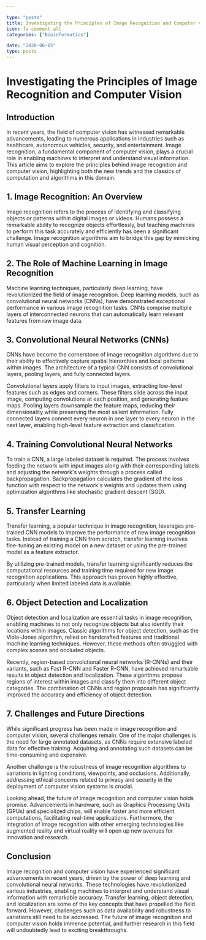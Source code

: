 ```yaml
---

type: "posts"
title: Investigating the Principles of Image Recognition and Computer Vision
icon: fa-comment-alt
categories: ["Bioinformatics"]

date: "2020-06-05"
type: posts
---
```





# Investigating the Principles of Image Recognition and Computer Vision

## Introduction

In recent years, the field of computer vision has witnessed remarkable advancements, leading to numerous applications in industries such as healthcare, autonomous vehicles, security, and entertainment. Image recognition, a fundamental component of computer vision, plays a crucial role in enabling machines to interpret and understand visual information. This article aims to explore the principles behind image recognition and computer vision, highlighting both the new trends and the classics of computation and algorithms in this domain.

## 1. Image Recognition: An Overview

Image recognition refers to the process of identifying and classifying objects or patterns within digital images or videos. Humans possess a remarkable ability to recognize objects effortlessly, but teaching machines to perform this task accurately and efficiently has been a significant challenge. Image recognition algorithms aim to bridge this gap by mimicking human visual perception and cognition.

## 2. The Role of Machine Learning in Image Recognition

Machine learning techniques, particularly deep learning, have revolutionized the field of image recognition. Deep learning models, such as convolutional neural networks (CNNs), have demonstrated exceptional performance in various image recognition tasks. CNNs comprise multiple layers of interconnected neurons that can automatically learn relevant features from raw image data.

## 3. Convolutional Neural Networks (CNNs)

CNNs have become the cornerstone of image recognition algorithms due to their ability to effectively capture spatial hierarchies and local patterns within images. The architecture of a typical CNN consists of convolutional layers, pooling layers, and fully connected layers.

Convolutional layers apply filters to input images, extracting low-level features such as edges and corners. These filters slide across the input image, computing convolutions at each position, and generating feature maps. Pooling layers downsample the feature maps, reducing their dimensionality while preserving the most salient information. Fully connected layers connect every neuron in one layer to every neuron in the next layer, enabling high-level feature extraction and classification.

## 4. Training Convolutional Neural Networks

To train a CNN, a large labeled dataset is required. The process involves feeding the network with input images along with their corresponding labels and adjusting the network's weights through a process called backpropagation. Backpropagation calculates the gradient of the loss function with respect to the network's weights and updates them using optimization algorithms like stochastic gradient descent (SGD).

## 5. Transfer Learning

Transfer learning, a popular technique in image recognition, leverages pre-trained CNN models to improve the performance of new image recognition tasks. Instead of training a CNN from scratch, transfer learning involves fine-tuning an existing model on a new dataset or using the pre-trained model as a feature extractor.

By utilizing pre-trained models, transfer learning significantly reduces the computational resources and training time required for new image recognition applications. This approach has proven highly effective, particularly when limited labeled data is available.

## 6. Object Detection and Localization

Object detection and localization are essential tasks in image recognition, enabling machines to not only recognize objects but also identify their locations within images. Classic algorithms for object detection, such as the Viola-Jones algorithm, relied on handcrafted features and traditional machine learning techniques. However, these methods often struggled with complex scenes and occluded objects.

Recently, region-based convolutional neural networks (R-CNNs) and their variants, such as Fast R-CNN and Faster R-CNN, have achieved remarkable results in object detection and localization. These algorithms propose regions of interest within images and classify them into different object categories. The combination of CNNs and region proposals has significantly improved the accuracy and efficiency of object detection.

## 7. Challenges and Future Directions

While significant progress has been made in image recognition and computer vision, several challenges remain. One of the major challenges is the need for large annotated datasets, as CNNs require extensive labeled data for effective training. Acquiring and annotating such datasets can be time-consuming and expensive.

Another challenge is the robustness of image recognition algorithms to variations in lighting conditions, viewpoints, and occlusions. Additionally, addressing ethical concerns related to privacy and security in the deployment of computer vision systems is crucial.

Looking ahead, the future of image recognition and computer vision holds promise. Advancements in hardware, such as Graphics Processing Units (GPUs) and specialized chips, will enable faster and more efficient computations, facilitating real-time applications. Furthermore, the integration of image recognition with other emerging technologies like augmented reality and virtual reality will open up new avenues for innovation and research.

## Conclusion

Image recognition and computer vision have experienced significant advancements in recent years, driven by the power of deep learning and convolutional neural networks. These technologies have revolutionized various industries, enabling machines to interpret and understand visual information with remarkable accuracy. Transfer learning, object detection, and localization are some of the key concepts that have propelled the field forward. However, challenges such as data availability and robustness to variations still need to be addressed. The future of image recognition and computer vision holds immense potential, and further research in this field will undoubtedly lead to exciting breakthroughs.